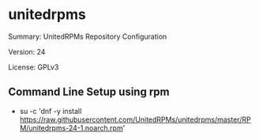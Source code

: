 #           unitedrpms
 
Summary:        UnitedRPMs Repository Configuration
 
Version:        24
 
License:        GPLv3


## Command Line Setup using rpm

* su -c 'dnf -y install https://raw.githubusercontent.com/UnitedRPMs/unitedrpms/master/RPM/unitedrpms-24-1.noarch.rpm'


 
